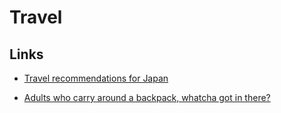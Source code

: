 # Travel

## Links

- [Travel recommendations for Japan](https://www.kalzumeus.com/japan-recommendations/)

- [Adults who carry around a backpack, whatcha got in there?](https://www.reddit.com/r/AskReddit/comments/140xj5s/adults_who_carry_around_a_backpack_whatcha_got_in/?utm_source=share&utm_medium=android_app&utm_name=androidcss&utm_term=14&utm_content=share_button)